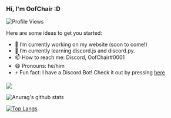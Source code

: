 ### Hi, I'm OofChair :D

![Profile Views](https://api.ghprofile.me/view?username=OofChair&label=profile_views&color=7289da)

Here are some ideas to get you started:

- 🔭 I’m currently working on my website (soon to come!)
- 🌱 I’m currently learning discord.js and discord.py. 
- 📫 How to reach me: Discord, OofChair#0001
- 😄 Pronouns: he/him
- ⚡ Fun fact: I have a Discord Bot! Check it out by pressing [here](https://pwnbot.xyz)

[<img src="https://camo.githubusercontent.com/58ae3267455c5ac2a9678577cc2207d7e2e61d9d/68747470733a2f2f696d672e736869656c64732e696f2f62616467652f4f532d4c696e75782d696e666f726d6174696f6e616c3f7374796c653d666c6174266c6f676f3d6c696e7578266c6f676f436f6c6f723d776869746526636f6c6f723d326262633861">](http://google.com.au/)


![Anurag's github stats](https://github-readme-stats.vercel.app/api?username=OofChair&show_icons=true&theme=maroongold)

[![Top Langs](https://github-readme-stats.vercel.app/api/top-langs/?username=OofChair)](https://github.com/anuraghazra/github-readme-stats)


